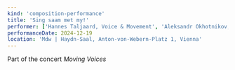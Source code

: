 ```yaml
---
kind: 'composition-performance'
title: 'Sing saam met my!'
performer: ['Hannes Taljaard, Voice & Movement', 'Aleksandr Okhotnikov, Piano & Movement', 'Antonia Luksch, Cello & Movement', 'Caterina Vögl, Harp & Movement']
performanceDate: 2024-12-19
location: 'Mdw | Haydn-Saal, Anton-von-Webern-Platz 1, Vienna'
---
```

Part of the concert *Moving Voices*